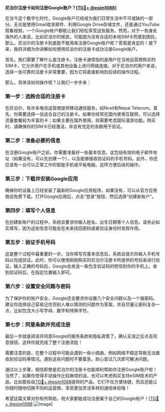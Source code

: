 **尼泊尔注册卡如何注册Google账户？[[TG💪+ @esim1088](https://t.me/s/esim1088)]**

在当今这个数字化时代，Google账户已经成为我们日常生活中不可或缺的一部分。无论是使用Gmail收发邮件、利用Google Drive存储文件，还是通过YouTube观看视频，一个Google账户都能让我们轻松享受这些服务。然而，对于一些身处海外的人来说，比如尼泊尔的居民，可能因为没有合适的本地SIM卡而感到困扰。那么，尼泊尔的注册卡到底能不能用来注册Google账户呢？答案是肯定的！接下来，我将详细为你讲解如何使用尼泊尔的注册卡成功注册Google账户。

首先，我们需要了解什么是注册卡。注册卡通常指的是用户在当地运营商购买的SIM卡，它允许用户在手机或其他设备上进行网络连接。对于尼泊尔的用户来说，选择一张可靠的注册卡非常重要，因为它将直接影响到后续的操作过程。

那么，具体该如何操作呢？让我们一步步来：

### 第一步：选购合适的注册卡

在尼泊尔，有许多电信运营商提供移动通信服务，如Ncell和Nepal Telecom。首先，你需要选择一张适合自己的注册卡。如果你经常在国内使用互联网，可以选择流量套餐较为丰富的卡；如果主要在国外使用，则需要考虑国际漫游功能。购买时，请确保你的SIM卡已经激活，并且有充足的余额用于验证。

### 第二步：准备必要的信息

在注册Google账户之前，你需要准备好一些基本信息。这包括有效的电子邮件地址（如果没有，可以先创建一个），以及能够接收验证码的手机号码。此外，你还应该有一台可以正常工作的智能手机或平板电脑，这样方便后续的操作。

### 第三步：下载并安装Google应用

确保你的设备上已经安装了最新的Google应用程序。如果没有，可以从官方应用商店免费下载。打开Google应用后，点击“登录”按钮，然后选择“创建新账户”。

### 第四步：填写个人信息

在创建新账户的过程中，系统会要求你输入姓名、出生日期等个人信息。请务必如实填写，因为这些信息可能会在未来找回密码或者验证身份时发挥作用。

### 第五步：验证手机号码

这是整个过程中最重要的一步。当你填写完基本信息后，系统会提示你输入手机号码以完成验证。此时，你可以使用刚刚购买的尼泊尔注册卡所提供的号码来进行验证。输入正确的号码后，Google会发送一条包含验证码的短信到你的手机上。收到验证码后，在指定位置输入即可。

### 第六步：设置安全问题与密码

为了保护你的账户安全，Google还会要求你设置几个安全问题以及一个强密码。建议你选择自己容易记住但别人难以猜测的问题作为答案，并且尽量让密码复杂一点，比如包含大小写字母、数字和特殊字符。

### 第七步：同意条款并完成注册

最后一步就是阅读并同意Google的服务条款和隐私政策了。确认无误之后点击同意按钮，这样你就完成了整个注册流程！

需要注意的是，在整个过程中可能会遇到一些小插曲，例如网络不稳定导致无法接收到验证码等情况。遇到这些问题时不要着急，耐心尝试几次即可解决问题。

通过以上步骤，相信即使是尼泊尔的注册卡也能顺利帮助你注册Google账户啦！当然了，如果你觉得手动操作比较麻烦的话，也可以考虑购买支持eSIM技术的产品，比如那些由[TG💪+ @esim1088](https://t.me/s/esim1088)提供的产品，它们不仅方便快捷，而且还能让你随时随地切换不同的运营商，享受更加灵活多样的通信体验哦！

希望这篇文章对你有所帮助，祝大家都能成功注册属于自己的Google账户！[[TG💪+ @esim1088](https://t.me/s/esim1088) ![Image](https://i.postimg.cc/4NQfJmqS/Snipaste-2025-05-13-00-14-12.png)]